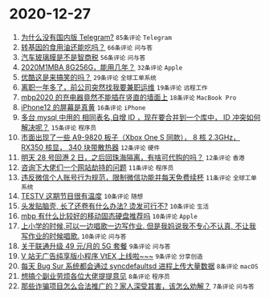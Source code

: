 # 2020-12-27

1. [为什么没有国内版 Telegram?](https://www.v2ex.com/t/739339) ``85条评论`` ``Telegram``
1. [转基因的食用油还能吃吗？](https://www.v2ex.com/t/739322) ``66条评论`` ``问与答``
1. [汽车玻璃膜是不是智商税](https://www.v2ex.com/t/739315) ``56条评论`` ``问与答``
1. [2020M1MBA 8G256G，能用几年？](https://www.v2ex.com/t/739309) ``32条评论`` ``Apple``
1. [优酷这是来搞笑的吗？](https://www.v2ex.com/t/739352) ``29条评论`` ``全球工单系统``
1. [离职一年多了，前公司突然找我要兼职运维](https://www.v2ex.com/t/739341) ``19条评论`` ``远程工作``
1. [mbp2020 的充电器竟然不能插在竖直的墙面上](https://www.v2ex.com/t/739361) ``18条评论`` ``MacBook Pro``
1. [iPhone12 的屏幕是真黄](https://www.v2ex.com/t/739318) ``16条评论`` ``iPhone``
1. [多台 mysql 中用的 相同表名,自增 ID ，现在要合并到一个库中， ID 冲突如何解决呢？](https://www.v2ex.com/t/739364) ``15条评论`` ``程序员``
1. [市面出现了一些 A9-9820 板子（Xbox One S 同款）， 8 核 2.3GHz， RX350 核显， 340 块带散热器](https://www.v2ex.com/t/739376) ``12条评论`` ``硬件``
1. [明天 28 号回港 2 日，之后回珠海隔离，有啥可代购的吗？](https://www.v2ex.com/t/739375) ``12条评论`` ``香港``
1. [咨询下大佬们一个网站劫持的问题](https://www.v2ex.com/t/739360) ``11条评论`` ``程序员``
1. [违反微信个人账号行为规范，限制微信功能并每天免费续杯](https://www.v2ex.com/t/739313) ``11条评论`` ``全球工单系统``
1. [TESTV 这期节目很有温度](https://www.v2ex.com/t/739373) ``10条评论`` ``随想``
1. [头发贴脑壳, 长了还卷有什么办法? 烫发可行不?](https://www.v2ex.com/t/739356) ``10条评论`` ``生活``
1. [mbp 有什么比较好的移动固态硬盘推荐吗](https://www.v2ex.com/t/739350) ``10条评论`` ``Apple``
1. [上小学的时候,可以一边唱歌一边写作业. 但是我妈说我不专心不认真, 不让我写作业的时候唱歌.](https://www.v2ex.com/t/739320) ``10条评论`` ``问与答``
1. [关于联通升级 49 元/月的 5G 套餐](https://www.v2ex.com/t/739410) ``9条评论`` ``问与答``
1. [V 站无广告纯享版小程序 VtEX 上线啦~~~](https://www.v2ex.com/t/739383) ``9条评论`` ``分享创造``
1. [每天 Bug Sur 系统都会通过 syncdefaultsd 进程上传大量数据](https://www.v2ex.com/t/739393) ``8条评论`` ``macOS``
1. [想搞个副业劳烦各位大佬提提意见](https://www.v2ex.com/t/739308) ``8条评论`` ``程序员``
1. [那些诈骗项目怎么合法推广的？家人深受其害，该怎么劝解？](https://www.v2ex.com/t/739414) ``7条评论`` ``问与答``
